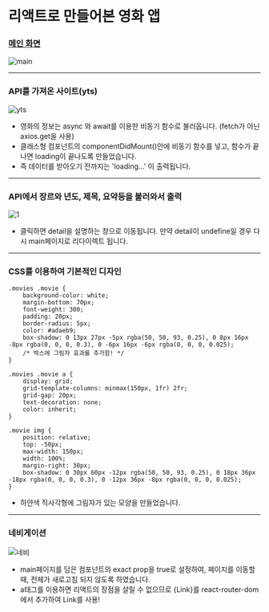 # 리액트로 만들어본 영화 앱

### [메인 화면](http://hyosyung.github.io/hyosung_movie)
![main](https://user-images.githubusercontent.com/66842710/88022091-96c94980-cb69-11ea-8cf8-24a154398164.JPG)

------------

### API를 가져온 사이트(yts)
![yts](https://user-images.githubusercontent.com/66842710/88022292-fd4e6780-cb69-11ea-8445-cdbca4420e0a.JPG)
+ 영화의 정보는 async 와 await를 이용한 비동기 함수로 불러옵니다. (fetch가 아닌 axios.get을 사용)
+ 클래스형 컴포넌트의 componentDidMount()안에 비동기 함수를 넣고, 함수가 끝나면 loading이 끝나도록 만들었습니다.
+ 즉 데이터를 받아오기 전까지는 'loading...' 이 출력됩니다.

------------

### API에서 장르와 년도, 제목, 요약등을 불러와서 출력
![1](https://user-images.githubusercontent.com/66842710/88022391-22db7100-cb6a-11ea-833a-d643fda2b524.JPG)
+ 클릭하면 detail을 설명하는 창으로 이동됩니다. 만약 detail이 undefine일 경우 다시 main페이지로 리다이렉트 됩니다.

------------

### CSS를 이용하여 기본적인 디자인
```
.movies .movie {
    background-color: white;
    margin-bottom: 70px;
    font-weight: 300;
    padding: 20px;
    border-radius: 5px;
    color: #adaeb9;
    box-shadow: 0 13px 27px -5px rgba(50, 50, 93, 0.25), 0 8px 16px -8px rgba(0, 0, 0, 0.3), 0 -6px 16px -6px rgba(0, 0, 0, 0.025);
    /* 박스에 그림자 효과를 추가함! */
}

.movies .movie a {
    display: grid;
    grid-template-columns: minmax(150px, 1fr) 2fr;
    grid-gap: 20px;
    text-decoration: none;
    color: inherit;
}

.movie img {
    position: relative;
    top: -50px;
    max-width: 150px;
    width: 100%;
    margin-right: 30px;
    box-shadow: 0 30px 60px -12px rgba(50, 50, 93, 0.25), 0 18px 36px -18px rgba(0, 0, 0, 0.3), 0 -12px 36px -8px rgba(0, 0, 0, 0.025);
}
```
+ 하얀색 직사각형에 그림자가 있는 모양을 만들었습니다.

------------

### 네비게이션
![네비](https://user-images.githubusercontent.com/66842710/88022847-f6742480-cb6a-11ea-849a-c1accafd391c.JPG)
+ main페이지를 담은 컴포넌트의 exact prop을 true로 설정하여, 페이지를 이동할 때, 전체가 새로고침 되지 않도록 하였습니다.
+ a태그를 이용하면 리액트의 장점을 살릴 수 없으므로 {Link}를 react-router-dom에서 추가하여 Link를 사용!
